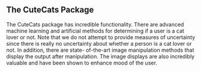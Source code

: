 ## The CuteCats Package

The CuteCats package has incredible functionality. There are advanced machine learning and artificial methods for determining if a user is a cat lover or not. Note that we do not attempt to provide measures of uncertainty since there is really no uncertainty about whether a person is a cat lover or not. In addition, there are state- of-the-art image manipulation methods that display the output after manipulation. The image displays are also incredibly valuable and have been shown to enhance mood of the user.
